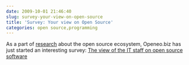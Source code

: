 ```yaml
---
date: 2009-10-01 21:46:40
slug: survey-your-view-on-open-source
title: 'Survey: Your view on Open Source'
categories: open source,programming
---
```


As a part of [research](http://www.openeo.biz/initial-survey-planning/) about the open source ecosystem, Openeo.biz has just started an interesting survey: [The view of the IT staff on open source software](http://www.openeo.biz/limesurvey/index.php?sid=13522&lang=en)
